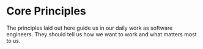 # Core Principles

The principles laid out here guide us in our daily work as software engineers. They should tell us how we want to work and what matters most to us. 
